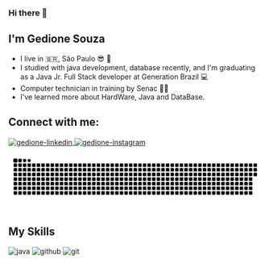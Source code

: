 

### Hi there 👋
## I'm Gedione Souza
- I live in 🇧🇷, São Paulo  😎 🌇
- I studied with java development, database recently, and I'm graduating as a Java Jr. Full Stack developer at Generation Brazil 💻
- Computer technician in training by Senac 🧑‍💻
- I've learned more about HardWare, Java and DataBase. 

## Connect with me:
<a href="https://www.linkedin.com/in/gedione-a-dantas-de-souza-92bb2b182/" target="_blank">
<img align="center" alt="gedione-linkedin" height="30" width="40" src="https://cdn.jsdelivr.net/gh/devicons/devicon/icons/linkedin/linkedin-original.svg"
style="max-width:100%;">
</a>
<a href="https://www.instagram.com/ge.souza_20/" target="_blank">
<img align="center" alt="gedione-instagram" height="30" width="40" src="https://cdn.jsdelivr.net/npm/simple-icons@3.0.1/icons/instagram.svg"
style="max-width:100%;">
</a>
 
 ![Snake animation](https://github.com/GedioneSouza/GedioneSouza/blob/output/github-contribution-grid-snake.svg)
 
 ## My Skills
 <img src="https://cdn.jsdelivr.net/gh/devicons/devicon/icons/java/java-original-wordmark.svg" alt="java" width="40" height="40" style="max-
  width:100%;"></img>
  <img src="https://cdn.jsdelivr.net/gh/devicons/devicon/icons/github/github-original.svg" alt="github" width="40" height="40" style="max-
  width:100%;"></img>
   <img src="https://cdn.jsdelivr.net/gh/devicons/devicon/icons/git/git-original.svg" alt="git" width="40" height="40" style="max-
  width:100%;"></img>
  
  
  
  
 
